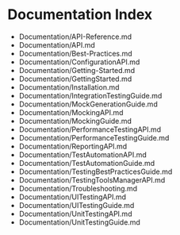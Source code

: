 # Documentation Index

- [](&)Documentation/API-Reference.md
- [](&)Documentation/API.md
- [](&)Documentation/Best-Practices.md
- [](&)Documentation/ConfigurationAPI.md
- [](&)Documentation/Getting-Started.md
- [](&)Documentation/GettingStarted.md
- [](&)Documentation/Installation.md
- [](&)Documentation/IntegrationTestingGuide.md
- [](&)Documentation/MockGenerationGuide.md
- [](&)Documentation/MockingAPI.md
- [](&)Documentation/MockingGuide.md
- [](&)Documentation/PerformanceTestingAPI.md
- [](&)Documentation/PerformanceTestingGuide.md
- [](&)Documentation/ReportingAPI.md
- [](&)Documentation/TestAutomationAPI.md
- [](&)Documentation/TestAutomationGuide.md
- [](&)Documentation/TestingBestPracticesGuide.md
- [](&)Documentation/TestingToolsManagerAPI.md
- [](&)Documentation/Troubleshooting.md
- [](&)Documentation/UITestingAPI.md
- [](&)Documentation/UITestingGuide.md
- [](&)Documentation/UnitTestingAPI.md
- [](&)Documentation/UnitTestingGuide.md
